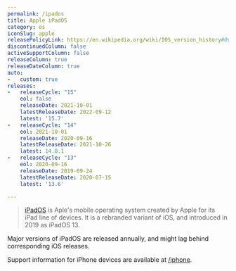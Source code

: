 ```yaml
---
permalink: /ipados
title: Apple iPadOS
category: os
iconSlug: apple
releasePolicyLink: https://en.wikipedia.org/wiki/IOS_version_history#Overview
discontinuedColumn: false
activeSupportColumn: false
releaseColumn: true
releaseDateColumn: true
auto:
-   custom: true
releases:
-   releaseCycle: "15"
    eol: false
    releaseDate: 2021-10-01
    latestReleaseDate: 2022-09-12
    latest: '15.7'
-   releaseCycle: "14"
    eol: 2021-10-01
    releaseDate: 2020-09-16
    latestReleaseDate: 2021-10-26
    latest: 14.8.1
-   releaseCycle: "13"
    eol: 2020-09-16
    releaseDate: 2019-09-24
    latestReleaseDate: 2020-07-15
    latest: '13.6'

---
```


> [iPadOS](https://www.apple.com/ipados/) is Aple's mobile operating system created by Apple for its iPad line of devices. It is a rebranded variant of iOS, and introduced in 2019 as iPadOS 13.

Major versions of iPadOS are released annually, and might lag behind corresponding iOS releases.

Support information for iPhone devices are available at [/iphone](/iphone).
